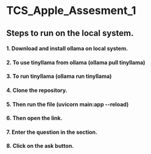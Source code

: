 # TCS_Apple_Assesment_1

## Steps to run on the local system.
#### 1. Download and install ollama on local system.
#### 2. To use tinyllama from ollama (ollama pull tinyllama)
#### 3. To run tinyllama (ollama run tinyllama)
#### 4. Clone the repository.
#### 5. Then run the file (uvicorn main:app --reload)
#### 6. Then open the link.
#### 7. Enter the question in the section.
#### 8. Click on the ask button.
